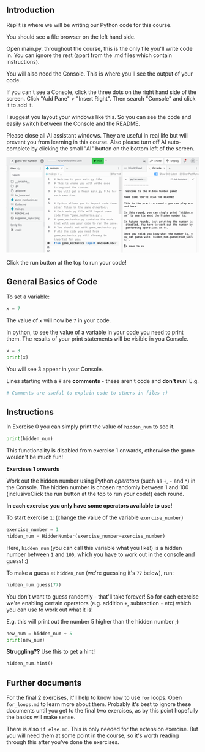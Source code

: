 ## Introduction 

Replit is where we will be writing our Python code for this course.

You should see a file browser on the left hand side.

Open main.py. throughout the course, this is the only file you'll write code in. You can ignore the rest (apart from the .md files which contain instructions).

You will also need the Console. This is where you'll see the output of your code.

If you can't see a Console, click the three dots on the right hand side of the screen. Click "Add Pane" > "Insert Right". Then search "Console" and click it to add it.

I suggest you layout your windows like this. So you can see the code and easily switch between the Console and the README.


Please close all AI assistant windows. They are useful in real life but will prevent you from learning in this course. Also please turn off AI auto-complete by clicking the small "AI" button on the bottom left of the screen.


![Layout](suggested_layout.png)

Click the run button at the top to run your code!

## General Basics of Code

To set a variable:
```python
x = 7
```

The value of `x` will now be `7` in your code.


In python, to see the value of a variable in your code you need to print them. The results of your print statements will be visible in you Console.

```python
x = 3
print(x)
```
You will see 3 appear in your Console.

 Lines starting with a `#` are **comments** - these aren't code and **don't run**! E.g.
```python
# Comments are useful to explain code to others in files :)
```

## Instructions


In Exercise 0 you can simply print the value of `hidden_num` to see it.

```python
print(hidden_num)
```

This functionality is disabled from exercise 1 onwards, otherwise the game wouldn't be much fun!


**Exercises 1 onwards**

Work out the hidden number using Python *operators*
(such as `+`, `-` and `*`) in the Console. The hidden number is
chosen randomly between 1 and 100 (inclusiveClick the run button at the top to run your code!) each round.

**In each exercise you only have some operators available to use!**

To start exercise `1`: (change the value of the variable `exercise_number`)

```python
exercise_number = 1
hidden_num = HiddenNumber(exercise_number=exercise_number)
```

Here, `hidden_num` (you can call this variable what you like!) is a hidden number
between `1` and `100`, which you have to work out in the console and guess! :)

To make a guess at `hidden_num` (we're guessing it's `77` below), run:
```python
hidden_num.guess(77)
```

You don't want to guess randomly - that'll take forever! So for each exercise we're enabling certain operators (e.g. addition `+`, subtraction `-` etc) which you can use to work out what it is!

E.g. this will print out the number 5 higher than the hidden number ;)
```python
new_num = hidden_num + 5
print(new_num)
```

**Struggling??** Use this to get a hint!

```python
hidden_num.hint()
```


## Further documents

For the final 2 exercises, it'll help to know how to use `for` loops.
Open `for_loops.md` to learn more about them. Probably it's best to ignore these documents until you get to the final two exercises, as by this point hopefully the basics will make sense.


There is also `if_else.md`. This is only needed for the extension exercise. But you will need them at some point in the course, so it's worth reading through this after you've done the exercises.